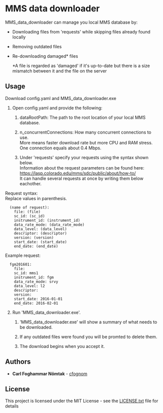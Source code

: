 # MMS data downloader

MMS_data_downloader can manage you local MMS database by:
  - Downloading files from 'requests' while skipping files already found locally
  - Removing outdated files
  - Re-downloading damaged* files
    
    *A file is regarded as 'damaged' if it's up-to-date but there is a size mismatch between it and the file on the server

## Usage
Download config.yaml and MMS_data_downloader.exe

1. Open config.yaml and provide the following:
  
    1. dataRootPath: The path to the root location of your local MMS database.
    
    2. n_concurrentConnections: How many concurrent connections to use.  
       More means faster download rate but more CPU and RAM stress.  
       One connection equals about 0.4 Mbps.
         
    3. Under 'requests' specify your requests using the syntax shown below.  
       Information about the request parameters can be found here: https://lasp.colorado.edu/mms/sdc/public/about/how-to/  
       It can handle several requests at once by writing them below eachother.

Request syntax:  
  Replace values in parenthesis.
```
  (name of request):
    file: (file)
    sc_id: (sc_id)
    instrument_id: (instrument_id)
    data_rate_mode: (data_rate_mode)
    data_level: (data_level)
    descriptor: (descriptor)
    version: (version)
    start_date: (start_date)
    end_date: (end_date)
```
Example request:
```
  fgm201601:
    file:
    sc_id: mms1
    instrument_id: fgm
    data_rate_mode: srvy
    data_level: l2
    descriptor:
    version:
    start_date: 2016-01-01
    end_date: 2016-02-01
```

         
2. Run 'MMS_data_downloader.exe'.
  
    1. 'MMS_data_downloader.exe' will show a summary of what needs to be downloaded.
      
    2. If any outdated files were found you will be promted to delete them.
      
    3. The download begins when you accept it.

## Authors

* **Carl Foghammar Nömtak** - [cfognom](https://github.com/cfognom)

## License

This project is licensed under the MIT License - see the [LICENSE.txt](LICENSE.txt) file for details
